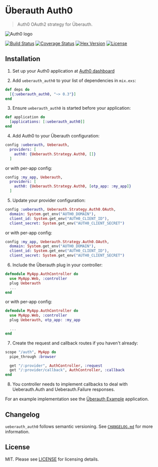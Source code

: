 # Überauth Auth0

> Auth0 OAuth2 strategy for Überauth.

![Auth0 logo](https://github.com/sntran/ueberauth_auth0/blob/master/media/auth0-logo.png)

[![Build Status](https://img.shields.io/travis/sntran/ueberauth_auth0/master.svg)](https://travis-ci.org/sntran/ueberauth_auth0) [![Coverage Status](https://coveralls.io/repos/github/sntran/ueberauth_auth0/badge.svg?branch=master)](https://coveralls.io/github/sntran/ueberauth_auth0?branch=master) [![Hex Version](https://img.shields.io/hexpm/v/ueberauth_auth0.svg)](https://hex.pm/packages/ueberauth_auth0) [![License](http://img.shields.io/badge/license-MIT-brightgreen.svg)](http://opensource.org/licenses/MIT)


## Installation

  1. Set up your Auth0 application at [Auth0 dashboard](https://manage.auth0.com/#/applications)

  2. Add `ueberauth_auth0` to your list of dependencies in `mix.exs`:

  ```elixir
  def deps do
    [{:ueberauth_auth0, "~> 0.3"}]
  end
  ```

  3. Ensure `ueberauth_auth0` is started before your application:

  ```elixir
  def application do
    [applications: [:ueberauth_auth0]]
  end
  ```

  4. Add Auth0 to your Überauth configuration:

  ```elixir
  config :ueberauth, Ueberauth,
    providers: [
      auth0: {Ueberauth.Strategy.Auth0, []}
    ]
  ```

  or with per-app config:

  ```elixir
  config :my_app, Ueberauth,
    providers: [
      auth0: {Ueberauth.Strategy.Auth0, [otp_app: :my_app]}
    ]
  ```

  5. Update your provider configuration:

  ```elixir
  config :ueberauth, Ueberauth.Strategy.Auth0.OAuth,
    domain: System.get_env("AUTH0_DOMAIN"),
    client_id: System.get_env("AUTH0_CLIENT_ID"),
    client_secret: System.get_env("AUTH0_CLIENT_SECRET")
  ```

  or with per-app config:

  ```elixir
  config :my_app, Ueberauth.Strategy.Auth0.OAuth,
    domain: System.get_env("AUTH0_DOMAIN"),
    client_id: System.get_env("AUTH0_CLIENT_ID"),
    client_secret: System.get_env("AUTH0_CLIENT_SECRET")
  ```

  6. Include the Überauth plug in your controller:

  ```elixir
  defmodule MyApp.AuthController do
    use MyApp.Web, :controller
    plug Ueberauth
    ...
  end
  ```

  or with per-app config:

  ```elixir
  defmodule MyApp.AuthController do
    use MyApp.Web, :controller
    plug Ueberauth, otp_app: :my_app

    ...
  end
  ```

  7. Create the request and callback routes if you haven't already:

  ```elixir
  scope "/auth", MyApp do
    pipe_through :browser

    get "/:provider", AuthController, :request
    get "/:provider/callback", AuthController, :callback
  end
  ```

  8. You controller needs to implement callbacks to deal with Ueberauth.Auth and Ueberauth.Failure responses.

  For an example implementation see the [Überauth Example](https://github.com/ueberauth/ueberauth_example) application.


## Changelog

`ueberauth_auth0` follows semantic versioning. See [`CHANGELOG.md`](https://github.com/sntran/ueberauth_auth0/blob/master/CHANGELOG.md) for more information.


## License

MIT. Please see [LICENSE](https://github.com/sntran/ueberauth_auth0/blob/master/LICENSE) for licensing details.
